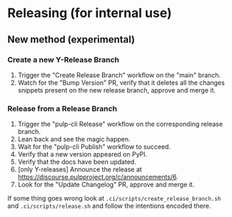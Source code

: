 # Releasing (for internal use)

## New method (experimental)

### Create a new Y-Release Branch

  1. Trigger the "Create Release Branch" workflow on the "main" branch.
  1. Watch for the "Bump Version" PR, verify that it deletes all the changes snippets present on the new release branch, approve and merge it.

### Release from a Release Branch

  1. Trigger the "pulp-cli Release" workflow on the corresponding release branch.
  1. Lean back and see the magic happen.
  1. Wait for the "pulp-cli Publish" workflow to succeed.
  1. Verify that a new version appeared on PyPI.
  1. Verify that the docs have been updated.
  1. [only Y-releases] Announce the release at https://discourse.pulpproject.org/c/announcements/6.
  1. Look for the "Update Changelog" PR, approve and merge it.

If some thing goes wrong look at `.ci/scripts/create_release_branch.sh` and `.ci/scripts/release.sh` and follow the intentions encoded there.
